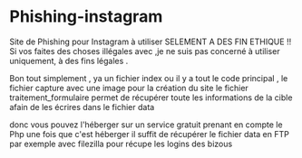 # Phishing-instagram
Site de Phishing pour Instagram à utiliser SELEMENT A DES FIN ETHIQUE !!
Si vos faites des choses illégales avec ,je ne suis pas concerné à utiliser uniquement, à des fins légales .

Bon tout simplement , ya un fichier index ou il y a tout le code principal , le fichier capture avec une image pour la création du site le fichier traitement_formulaire permet de récupérer toute les informations 
de la cible afain de les écrires dans le fichier data 

donc vous pouvez l'héberger sur un service gratuit prenant en compte le Php une fois que c'est héberger il suffit de récupérer le fichier data en FTP par exemple avec filezilla pour récupe les logins 
des bizous
